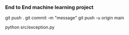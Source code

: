 ### End to End machine learning project 

git push .
git commit -m "message"
git push -u origin main

python src/exception.py